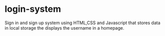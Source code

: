 # login-system
Sign in and sign up system using HTML,CSS and Javascript that stores data in local storage the displays the username in a homepage.

